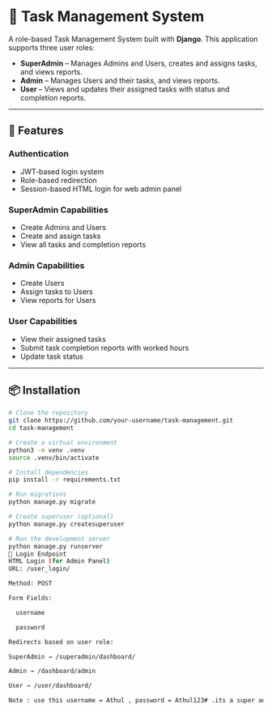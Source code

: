 # 🧩 Task Management System

A role-based Task Management System built with **Django**. This application supports three user roles:

- **SuperAdmin** – Manages Admins and Users, creates and assigns tasks, and views reports.
- **Admin** – Manages Users and their tasks, and views reports.
- **User** – Views and updates their assigned tasks with status and completion reports.

---

## 🚀 Features

### Authentication
- JWT-based login system
- Role-based redirection
- Session-based HTML login for web admin panel

### SuperAdmin Capabilities
- Create Admins and Users
- Create and assign tasks
- View all tasks and completion reports

### Admin Capabilities
- Create Users
- Assign tasks to Users
- View reports for Users

### User Capabilities
- View their assigned tasks
- Submit task completion reports with worked hours
- Update task status

---

## 📦 Installation

```bash
# Clone the repository
git clone https://github.com/your-username/task-management.git
cd task-management

# Create a virtual environment
python3 -m venv .venv
source .venv/bin/activate

# Install dependencies
pip install -r requirements.txt

# Run migrations
python manage.py migrate

# Create superuser (optional)
python manage.py createsuperuser

# Run the development server
python manage.py runserver
🔐 Login Endpoint
HTML Login (for Admin Panel)
URL: /user_login/

Method: POST

Form Fields:

  username

  password

Redirects based on user role:

SuperAdmin → /superadmin/dashboard/

Admin → /dashboard/admin

User → /user/dashboard/

Note : use this username = Athul , password = Athul123# .its a super admin after login u can acces the services


